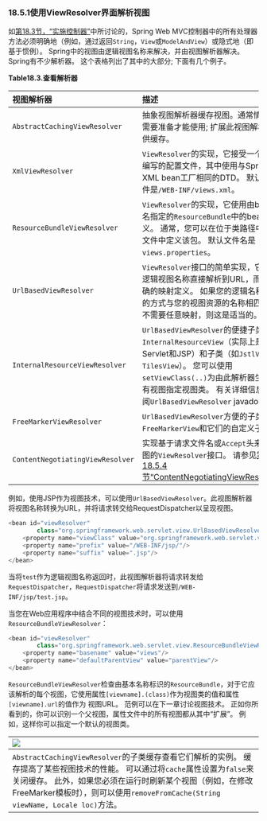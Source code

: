 ### 18.5.1使用ViewResolver界面解析视图

如[第18.3节，“实施控制器”](http://docs.spring.io/spring/docs/5.0.0.M5/spring-framework-reference/html/mvc.html#mvc-controller)中所讨论的，Spring Web MVC控制器中的所有处理器方法必须明确地（例如，通过返回`String`，`View`或`ModelAndView`）或隐式地（即基于惯例）。 Spring中的视图由逻辑视图名称来解决，并由视图解析器解决。 Spring有不少解析器。 这个表格列出了其中的大部分; 下面有几个例子。

**Table18.3.查看解析器**

| 视图解析器 | 描述 |
| :--- | :--- |
| `AbstractCachingViewResolver` | 抽象视图解析器缓存视图。通常情况下，需要准备才能使用; 扩展此视图解析器提供缓存。 |
| `XmlViewResolver` | `ViewResolver`的实现，它接受一个用XML编写的配置文件，其中使用与Spring的XML bean工厂相同的DTD。 默认配置文件是`/WEB-INF/views.xml`。 |
| `ResourceBundleViewResolver` | `ViewResolver`的实现，它使用由bundle基名指定的`ResourceBundle`中的bean定义。 通常，您可以在位于类路径中的属性文件中定义该包。 默认文件名是`views.properties`。 |
| `UrlBasedViewResolver` | `ViewResolver`接口的简单实现，它实现了逻辑视图名称直接解析到URL，而没有明确的映射定义。 如果您的逻辑名称以直观的方式与您的视图资源的名称相匹配，而不需要任意映射，则这是适当的。 |
| `InternalResourceViewResolver` | `UrlBasedViewResolver`的便捷子类支持`InternalResourceView`（实际上是Servlet和JSP）和子类（如`JstlView`和`TilesView`）。 您可以使用`setViewClass(..)`为由此解析器生成的所有视图指定视图类。 有关详细信息，请参阅`UrlBasedViewResolver` javadocs。 |
| `FreeMarkerViewResolver` | `UrlBasedViewResolver`方便的子类，支持`FreeMarkerView`和它们的自定义子类。 |
| `ContentNegotiatingViewResolver` | 实现基于请求文件名或`Accept`头来解析视图的`ViewResolver`接口。 请参见[第18.5.4节“ContentNegotiatingViewResolver”](https://docs.spring.io/spring/docs/5.0.0.M5/spring-framework-reference/html/mvc.html#mvc-multiple-representations)。 |

例如，使用JSP作为视图技术，可以使用`UrlBasedViewResolver`。此视图解析器将视图名称转换为URL，并将请求转交给RequestDispatcher以呈现视图。

```java
<bean id="viewResolver"
        class="org.springframework.web.servlet.view.UrlBasedViewResolver">
    <property name="viewClass" value="org.springframework.web.servlet.view.JstlView"/>
    <property name="prefix" value="/WEB-INF/jsp/"/>
    <property name="suffix" value=".jsp"/>
</bean>
```

当将`test`作为逻辑视图名称返回时，此视图解析器将请求转发给`RequestDispatcher`，`RequestDispatcher`将请求发送到`/WEB-INF/jsp/test.jsp`。

当您在Web应用程序中结合不同的视图技术时，可以使用`ResourceBundleViewResolver`：

```java
<bean id="viewResolver"
        class="org.springframework.web.servlet.view.ResourceBundleViewResolver">
    <property name="basename" value="views"/>
    <property name="defaultParentView" value="parentView"/>
</bean>
```

`ResourceBundleViewResolver`检查由基本名称标识的`ResourceBundle`，对于它应该解析的每个视图，它使用属性`[viewname].(class)`作为视图类的值和属性`[viewname].url`的值作为 视图URL。 范例可以在下一章讨论视图技术。 正如你所看到的，你可以识别一个父视图，属性文件中的所有视图都从其中“扩展”。 例如，这样你可以指定一个默认的视图类。

| ![](https://docs.spring.io/spring/docs/5.0.0.M5/spring-framework-reference/html/images/note.png) |
| :--- |
| `AbstractCachingViewResolver`的子类缓存查看它们解析的实例。 缓存提高了某些视图技术的性能。 可以通过将`cache`属性设置为`false`来关闭缓存。 此外，如果您必须在运行时刷新某个视图（例如，在修改FreeMarker模板时），则可以使用`removeFromCache(String viewName, Locale loc)`方法。 |



